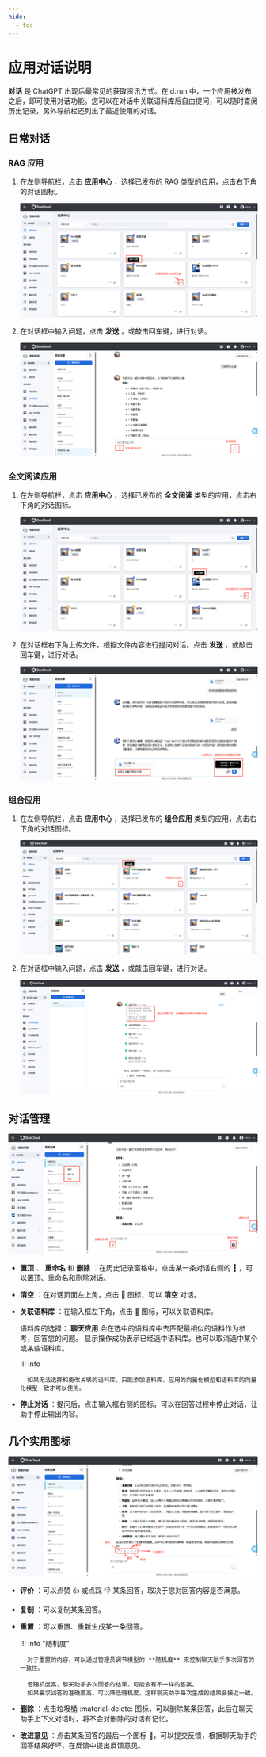 ```yaml
---
hide:
  - toc
---
```


# 应用对话说明

**对话** 是 ChatGPT 出现后最常见的获取资讯方式。在 d.run 中，一个应用被发布之后，即可使用对话功能。您可以在对话中关联语料库后自由提问，可以随时查阅历史记录，另外导航栏还列出了最近使用的对话。

## 日常对话

### RAG 应用

1. 在左侧导航栏，点击 **应用中心** ，选择已发布的 RAG 类型的应用，点击右下角的对话图标。

    ![点击对话图标](../../images/chat01.jpg)

2. 在对话框中输入问题，点击 **发送** ，或敲击回车键，进行对话。

    ![聊天](../../images/chat02.jpg)

### 全文阅读应用

1. 在左侧导航栏，点击 **应用中心** ，选择已发布的 **全文阅读** 类型的应用，点击右下角的对话图标。

    ![点击对话图标](../../images/chat03.jpg)

2. 在对话框右下角上传文件，根据文件内容进行提问对话。点击 **发送** ，或敲击回车键，进行对话。

    ![聊天](../../images/chat04.jpg)

### 组合应用

1. 在左侧导航栏，点击 **应用中心** ，选择已发布的 **组合应用** 类型的应用，点击右下角的对话图标。

    ![点击对话图标](../../images/chat05.jpg)

2. 在对话框中输入问题，点击 **发送** ，或敲击回车键，进行对话。

    ![聊天](../../images/chat06.jpg)

## 对话管理

![manage](../images/manage.jpg)

- **置顶** 、 **重命名** 和 **删除** ：在历史记录窗格中，点击某一条对话右侧的 **┇** ，可以置顶、重命名和删除对话。
- **清空** ：在对话页面左上角，点击 🧹 图标，可以 **清空** 对话。
- **关联语料库** ：在输入框左下角，点击 📖 图标，可以关联语料库。

    语料库的选择： **聊天应用** 会在选中的语料库中去匹配最相似的语料作为参考，回答您的问题。
    显示操作成功表示已经选中语料库。也可以取消选中某个或某些语料库。

    !!! info

        如果无法选择和更改关联的语料库，只能添加语料库。应用的向量化模型和语料库的向量化模型一致才可以使用。

- **停止对话** ：提问后，点击输入框右侧的图标，可以在回答过程中停止对话，让助手停止输出内容。

## 几个实用图标

![page-function](../images/page-function.jpg)

- **评价** ：可以点赞 👍 或点踩 👎 某条回答，取决于您对回答内容是否满意。
- **复制** ：可以复制某条回答。
- **重置** ：可以重置、重新生成某一条回答。

    !!! info "随机度"

        对于重置的内容，可以通过管理员调节模型的 **随机度** 来控制聊天助手多次回答的一致性。

        若随机度高，聊天助手多次回答的结果，可能会有不一样的答案。
        如果要求回答的准确度高，可以降低随机度，这样聊天助手每次生成的结果会接近一致。

- **删除** ：点击垃圾桶 :material-delete: 图标，可以删除某条回答，此后在聊天助手上下文对话时，将不会对删除的对话有记忆。
- **改进意见** ：点击某条回答的最后一个图标 :bookmark_tabs:，可以提交反馈，根据聊天助手的回答结果好坏，在反馈中提出反馈意见。

